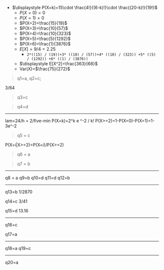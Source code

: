 - $\displaystyle P(X=k)=15\cdot \frac{4!}{(6-k)!}\cdot \frac{(20-k)!}{19!}$
	- $P(X=0)=0$
	- $P(X=1)=0$
	- $P(X=2)=\frac{15}{19}$
	- $P(X=3)=\frac{10}{57}$
	- $P(X=4)=\frac{10}{323}$
	- $P(X=5)=\frac{5}{1292}$
	- $P(X=6)=\frac{1}{3876}$
	- $E[X]=9/4=2.25$ 
		- `2*((15) / (19))+3* ((10) / (57))+4* ((10) / (323)) +5* ((5) / (1292)) +6* ((1) / (3876))`
	- $\displaystyle E[X^2]=\frac{363}{68}$
	- Var(X)=$\frac{75}{272}$

> q1=a, q2=c;


3/64

> q3=c

> q4=d

___ 


lam=24/h = 2/five-min
P(X=k)=2^k e ^-2 / k!
P(X>=2)=1-P(X=0)-P(X=1)=1-3e^-2 

> q5 = c

P(X=i|X>=2)=P(X=i)/P(X>=2)

> q6 = a



> q7 = b 

___

q8 = a
q9=b
q10=d
q11=d
q12=b

___

q13=b 
1/2870

q14=c 
3/41

q15=d
13.16
___

q16=c

q17=a
____

q18=a
q19=c

____
q20=a
